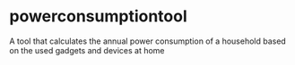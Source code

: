 # powerconsumptiontool
A tool that calculates the annual power consumption of a household based on the used gadgets and devices at home
